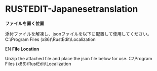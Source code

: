 # RUSTEDIT-Japanesetranslation
**ファイルを置く位置**

添付ファイルを解凍し、jsonファイルを以下に配置して使用してください。
C:\Program Files (x86)\RustEdit\Localization

EN
**File Location**

Unzip the attached file and place the json file below for use.
C:\Program Files (x86)\RustEdit\Localization
